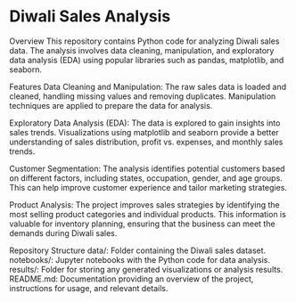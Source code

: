# Diwali Sales Analysis
Overview
This repository contains Python code for analyzing Diwali sales data. The analysis involves data cleaning, manipulation, and exploratory data analysis (EDA) using popular libraries such as pandas, matplotlib, and seaborn.

Features
Data Cleaning and Manipulation: The raw sales data is loaded and cleaned, handling missing values and removing duplicates. Manipulation techniques are applied to prepare the data for analysis.

Exploratory Data Analysis (EDA): The data is explored to gain insights into sales trends. Visualizations using matplotlib and seaborn provide a better understanding of sales distribution, profit vs. expenses, and monthly sales trends.

Customer Segmentation: The analysis identifies potential customers based on different factors, including states, occupation, gender, and age groups. This can help improve customer experience and tailor marketing strategies.

Product Analysis: The project improves sales strategies by identifying the most selling product categories and individual products. This information is valuable for inventory planning, ensuring that the business can meet the demands during Diwali sales.

Repository Structure
data/: Folder containing the Diwali sales dataset.
notebooks/: Jupyter notebooks with the Python code for data analysis.
results/: Folder for storing any generated visualizations or analysis results.
README.md: Documentation providing an overview of the project, instructions for usage, and relevant details.

